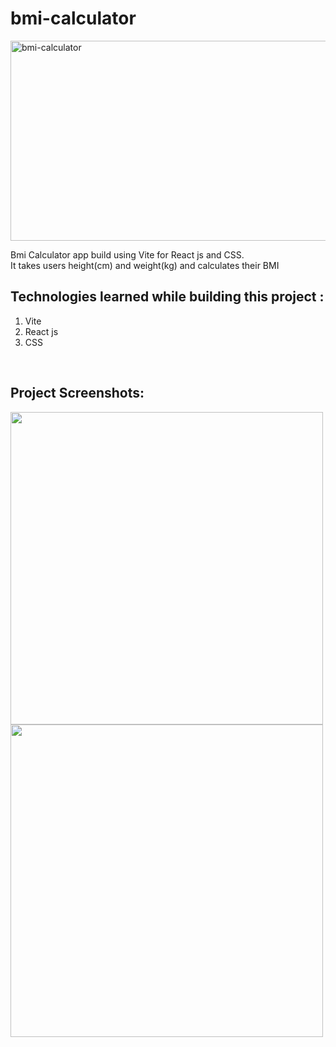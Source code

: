 # bmi-calculator
<img src="https://socialify.git.ci/Sumitkmr13/bmi-calculator/image?language=1&owner=1&stargazers=1&theme=Dark" alt="bmi-calculator" width="640" height="320" />

Bmi Calculator app build using Vite for React js and CSS.<br>
It takes users height(cm) and weight(kg) and calculates their BMI

<h2>Technologies learned while building this project :</h2>
<ol>
  <li>Vite</li>
  <li>React js</li>
  <li>CSS</li>
</ol>

<br>
<h2>Project Screenshots:</h2>
<div><span><img src="https://res.cloudinary.com/dhfpcwwq0/image/upload/v1632645086/project/Screenshot_78_j6jwjt.png" width="500px"></span>
     <span><img src="https://res.cloudinary.com/dhfpcwwq0/image/upload/v1632645086/project/Screenshot_79_kszodu.png" width="500px"></span>
</div>
